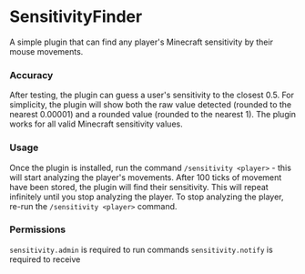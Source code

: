 # SensitivityFinder
A simple plugin that can find any player's Minecraft sensitivity by their mouse movements.

### Accuracy

After testing, the plugin can guess a user's sensitivity to the closest 0.5. For simplicity, the plugin will show both the raw value detected (rounded to the nearest 0.00001) and a rounded value (rounded to the nearest 1).
The plugin works for all valid Minecraft sensitivity values.

### Usage

Once the plugin is installed, run the command `/sensitivity <player>` - this will start analyzing the player's movements.
After 100 ticks of movement have been stored, the plugin will find their sensitivity. This will repeat infinitely until you stop analyzing the player.
To stop analyzing the player, re-run the `/sensitivity <player>` command.

### Permissions
`sensitivity.admin` is required to run commands
`sensitivity.notify` is required to receive
